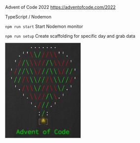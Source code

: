 Advent of Code 2022
https://adventofcode.com/2022

TypeScript / Nodemon

`npm run start` Start Nodemon monitor

`npm run setup` Create scaffolding for specific day and grab data

<img src="/aoc.jpg" alt="Advent of Code 2022">
